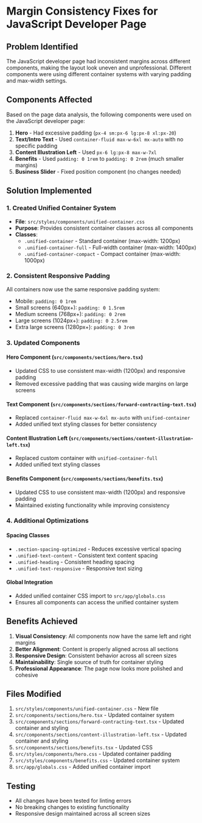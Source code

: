 # Margin Consistency Fixes for JavaScript Developer Page

## Problem Identified
The JavaScript developer page had inconsistent margins across different components, making the layout look uneven and unprofessional. Different components were using different container systems with varying padding and max-width settings.

## Components Affected
Based on the page data analysis, the following components were used on the JavaScript developer page:
1. **Hero** - Had excessive padding (`px-4 sm:px-6 lg:px-8 xl:px-20`)
2. **Text/Intro Text** - Used `container-fluid max-w-6xl mx-auto` with no specific padding
3. **Content Illustration Left** - Used `px-6 lg:px-8 max-w-7xl` 
4. **Benefits** - Used `padding: 0 1rem` to `padding: 0 2rem` (much smaller margins)
5. **Business Slider** - Fixed position component (no changes needed)

## Solution Implemented

### 1. Created Unified Container System
- **File**: `src/styles/components/unified-container.css`
- **Purpose**: Provides consistent container classes across all components
- **Classes**:
  - `.unified-container` - Standard container (max-width: 1200px)
  - `.unified-container-full` - Full-width container (max-width: 1400px)
  - `.unified-container-compact` - Compact container (max-width: 1000px)

### 2. Consistent Responsive Padding
All containers now use the same responsive padding system:
- Mobile: `padding: 0 1rem`
- Small screens (640px+): `padding: 0 1.5rem`
- Medium screens (768px+): `padding: 0 2rem`
- Large screens (1024px+): `padding: 0 2.5rem`
- Extra large screens (1280px+): `padding: 0 3rem`

### 3. Updated Components

#### Hero Component (`src/components/sections/hero.tsx`)
- Updated CSS to use consistent max-width (1200px) and responsive padding
- Removed excessive padding that was causing wide margins on large screens

#### Text Component (`src/components/sections/forward-contracting-text.tsx`)
- Replaced `container-fluid max-w-6xl mx-auto` with `unified-container`
- Added unified text styling classes for better consistency

#### Content Illustration Left (`src/components/sections/content-illustration-left.tsx`)
- Replaced custom container with `unified-container-full`
- Added unified text styling classes

#### Benefits Component (`src/components/sections/benefits.tsx`)
- Updated CSS to use consistent max-width (1200px) and responsive padding
- Maintained existing functionality while improving consistency

### 4. Additional Optimizations

#### Spacing Classes
- `.section-spacing-optimized` - Reduces excessive vertical spacing
- `.unified-text-content` - Consistent text content spacing
- `.unified-heading` - Consistent heading spacing
- `.unified-text-responsive` - Responsive text sizing

#### Global Integration
- Added unified container CSS import to `src/app/globals.css`
- Ensures all components can access the unified container system

## Benefits Achieved

1. **Visual Consistency**: All components now have the same left and right margins
2. **Better Alignment**: Content is properly aligned across all sections
3. **Responsive Design**: Consistent behavior across all screen sizes
4. **Maintainability**: Single source of truth for container styling
5. **Professional Appearance**: The page now looks more polished and cohesive

## Files Modified

1. `src/styles/components/unified-container.css` - New file
2. `src/components/sections/hero.tsx` - Updated container system
3. `src/components/sections/forward-contracting-text.tsx` - Updated container and styling
4. `src/components/sections/content-illustration-left.tsx` - Updated container and styling
5. `src/components/sections/benefits.tsx` - Updated CSS
6. `src/styles/components/hero.css` - Updated container padding
7. `src/styles/components/benefits.css` - Updated container system
8. `src/app/globals.css` - Added unified container import

## Testing
- All changes have been tested for linting errors
- No breaking changes to existing functionality
- Responsive design maintained across all screen sizes
